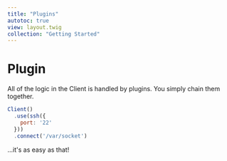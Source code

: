 ```yaml
---
title: "Plugins"
autotoc: true
view: layout.twig
collection: "Getting Started"
---
```


# Plugin

All of the logic in the Client is handled by plugins. You simply chain them together.

```js
Client()
  .use(ssh({
    port: '22'
  }))
  .connect('/var/socket')
```

...it's as easy as that!
